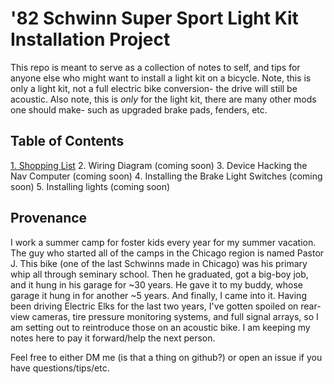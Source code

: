 # '82 Schwinn Super Sport Light Kit Installation Project

This repo is meant to serve as a collection of notes to self, and tips for 
anyone else who might want to install a light kit on a bicycle. Note, this 
is only a light kit, not a full electric bike conversion- the drive will 
still be acoustic. Also note, this is _only_ for the light kit, there are 
many other mods one should make- such as upgraded brake pads, fenders, etc.

## Table of Contents

[1. Shopping List](shopping-list.md)
2. Wiring Diagram (coming soon)
3. Device Hacking the Nav Computer (coming soon)
4. Installing the Brake Light Switches (coming soon)
5. Installing lights (coming soon)

## Provenance

I work a summer camp for foster kids every year for my summer vacation. The 
guy who started all of the camps in the Chicago region is named Pastor J. 
This bike (one of the last Schwinns made in Chicago) was his primary whip 
all through seminary school. Then he graduated, got a big-boy job, and it 
hung in his garage for ~30 years. He gave it to my buddy, whose garage it 
hung in for another ~5 years. And finally, I came into it. Having been 
driving Electric Elks for the last two years, I've gotten spoiled on 
rear-view cameras, tire pressure monitoring systems, and full signal arrays, so 
I am setting out to reintroduce those on an acoustic bike. I am keeping my 
notes here to pay it forward/help the next person. 

Feel free to either DM me (is that a thing on github?) or open an issue if 
you have questions/tips/etc. 